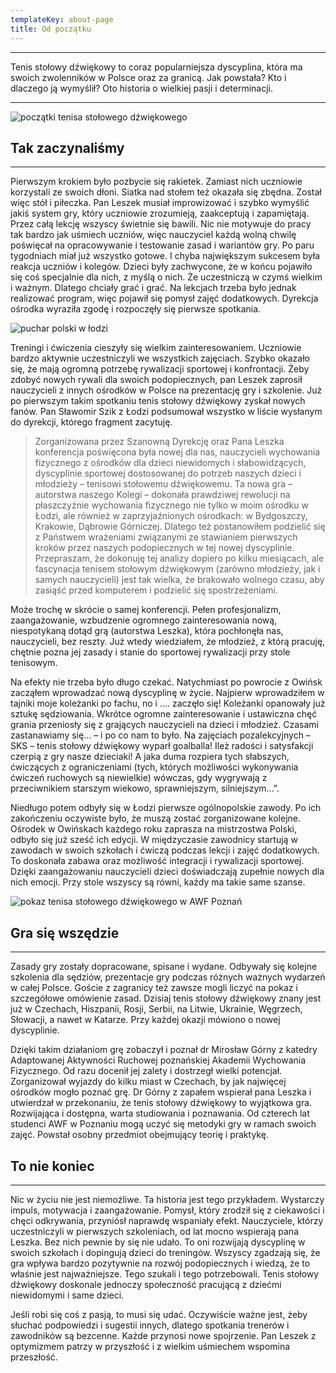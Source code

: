 ```yaml
---
templateKey: about-page
title: Od początku
---
```

<hr />

 Tenis stołowy dźwiękowy to coraz popularniejsza dyscyplina, która ma swoich zwolenników w Polsce oraz za granicą. Jak powstała? Kto i dlaczego ją wymyślił? Oto historia o wielkiej pasji i determinacji.

****

![początki tenisa stołowego dźwiękowego](/img/home-img.jpg "początki tenisa stołowego dźwiękowego")

## **Tak zaczynaliśmy**

<hr />

Pierwszym krokiem było pozbycie się rakietek. Zamiast nich uczniowie korzystali ze swoich dłoni. Siatka nad stołem też okazała się zbędna. Został więc stół i piłeczka. Pan Leszek musiał improwizować i szybko wymyślić jakiś system gry, który uczniowie zrozumieją, zaakceptują i zapamiętają. Przez całą lekcję wszyscy świetnie się bawili. Nic nie motywuje do pracy tak bardzo jak uśmiech uczniów, więc nauczyciel każdą wolną chwilę poświęcał na opracowywanie i testowanie zasad i wariantów gry. Po paru tygodniach miał już wszystko gotowe. I chyba największym sukcesem była reakcja uczniów i kolegów. Dzieci były zachwycone, że w końcu pojawiło się coś specjalnie dla nich, z myślą o nich. Że uczestniczą w czymś wielkim i ważnym. Dlatego chciały grać i grać. Na lekcjach trzeba było jednak realizować program, więc pojawił się pomysł zajęć dodatkowych. Dyrekcja ośrodka wyraziła zgodę i rozpoczęły się pierwsze spotkania.

![puchar polski w łodzi](/img/06.06.2013-r.-łódź.jpg "puchar polski w łodzi")

Treningi i ćwiczenia cieszyły się wielkim zainteresowaniem. Uczniowie bardzo aktywnie uczestniczyli we wszystkich zajęciach. Szybko okazało się, że mają ogromną potrzebę rywalizacji sportowej i konfrontacji. Żeby zdobyć nowych rywali dla swoich podopiecznych, pan Leszek zaprosił nauczycieli z innych ośrodków w Polsce na prezentację gry i szkolenie. Już po pierwszym takim spotkaniu tenis stołowy dźwiękowy zyskał nowych fanów. Pan Sławomir Szik z Łodzi podsumował wszystko w liście wysłanym do dyrekcji, którego fragment zacytuję.

> Zorganizowana przez Szanowną Dyrekcję oraz Pana Leszka konferencja poświęcona była nowej dla nas, nauczycieli wychowania fizycznego z ośrodków dla dzieci niewidomych i słabowidzących, dyscyplinie sportowej dostosowanej do potrzeb naszych dzieci i młodzieży – tenisowi stołowemu dźwiękowemu. Ta nowa gra – autorstwa naszego Kolegi – dokonała prawdziwej rewolucji na płaszczyźnie wychowania fizycznego nie tylko w moim ośrodku w Łodzi, ale również w zaprzyjaźnionych ośrodkach: w Bydgoszczy, Krakowie, Dąbrowie Górniczej. Dlatego też postanowiłem podzielić się z Państwem wrażeniami związanymi ze stawianiem pierwszych kroków przez naszych podopiecznych w tej nowej dyscyplinie. Przepraszam, że dokonuję tej analizy dopiero po kilku miesiącach, ale fascynacja tenisem stołowym dźwiękowym (zarówno młodzieży, jak i samych nauczycieli) jest tak wielka, że brakowało wolnego czasu, aby zasiąść przed komputerem i podzielić się spostrzeżeniami.

Może trochę w skrócie o samej konferencji. Pełen profesjonalizm, zaangażowanie, wzbudzenie ogromnego zainteresowania nową, niespotykaną dotąd grą (autorstwa Leszka), która pochłonęła nas, nauczycieli, bez reszty. Już wtedy wiedziałem, że młodzież, z którą pracuję, chętnie pozna jej zasady i stanie do sportowej rywalizacji przy stole tenisowym.

Na efekty nie trzeba było długo czekać. Natychmiast po powrocie z Owińsk zacząłem wprowadzać nową dyscyplinę w życie. Najpierw wprowadziłem w tajniki moje koleżanki po fachu, no i …. zaczęło się! Koleżanki opanowały już sztukę sędziowania. Wkrótce ogromne zainteresowanie i ustawiczna chęć grania przeniosły się z grających nauczycieli na dzieci i młodzież. Czasami zastanawiamy się... – i po co nam to było. Na zajęciach pozalekcyjnych – SKS – tenis stołowy dźwiękowy wyparł goalballa! Ileż radości i satysfakcji czerpią z gry nasze dzieciaki! A jaka duma rozpiera tych słabszych, ćwiczących z ograniczeniami (tych, których możliwości wykonywania ćwiczeń ruchowych są niewielkie) wówczas, gdy wygrywają z przeciwnikiem starszym wiekowo, sprawniejszym, silniejszym...”.

Niedługo potem odbyły się w Łodzi pierwsze ogólnopolskie zawody. Po ich zakończeniu oczywiste było, że muszą zostać zorganizowane kolejne. Ośrodek w Owińskach każdego roku zaprasza na mistrzostwa Polski, odbyło się już sześć ich edycji. W międzyczasie zawodnicy startują w zawodach w swoich szkołach i ćwiczą podczas lekcji i zajęć dodatkowych. To doskonała zabawa oraz możliwość integracji i rywalizacji sportowej. Dzięki zaangażowaniu nauczycieli dzieci doświadczają zupełnie nowych dla nich emocji. Przy stole wszyscy są równi, każdy ma takie same szanse.

![pokaz tenisa stołowego dźwiękowego w AWF Poznań](/img/18.11.2014-r.-awf.jpg "pokaz tenisa stołowego dźwiękowego w AWF Poznań")

## **Gra się wszędzie**

 <hr />

Zasady gry zostały dopracowane, spisane i wydane. Odbywały się kolejne szkolenia dla sędziów, prezentacje gry podczas różnych ważnych wydarzeń w całej Polsce. Goście z zagranicy też zawsze mogli liczyć na pokaz i szczegółowe omówienie zasad. Dzisiaj tenis stołowy dźwiękowy znany jest już w Czechach, Hiszpanii, Rosji, Serbii, na Litwie, Ukrainie, Węgrzech, Słowacji, a nawet w Katarze. Przy każdej okazji mówiono o nowej dyscyplinie.

Dzięki takim działaniom grę zobaczył i poznał dr Mirosław Górny z katedry Adaptowanej Aktywności Ruchowej poznańskiej Akademii Wychowania Fizycznego. Od razu docenił jej zalety i dostrzegł wielki potencjał. Zorganizował wyjazdy do kilku miast w Czechach, by jak najwięcej ośrodków mogło poznać grę. Dr Górny z zapałem wspierał pana Leszka i utwierdzał w przekonaniu, że tenis stołowy dźwiękowy to wyjątkowa gra. Rozwijająca i dostępna, warta studiowania i poznawania. Od czterech lat studenci AWF w Poznaniu mogą uczyć się metodyki gry w ramach swoich zajęć. Powstał osobny przedmiot obejmujący teorię i praktykę.

## **To nie koniec**

<hr />

Nic w życiu nie jest niemożliwe. Ta historia jest tego przykładem. Wystarczy impuls, motywacja i zaangażowanie. Pomysł, który zrodził się z ciekawości i chęci odkrywania, przyniósł naprawdę wspaniały efekt. Nauczyciele, którzy uczestniczyli w pierwszych szkoleniach, od lat mocno wspierają pana Leszka. Bez nich pewnie by się nie udało. To oni rozwijają dyscyplinę w swoich szkołach i dopingują dzieci do treningów. Wszyscy zgadzają się, że gra wpływa bardzo pozytywnie na rozwój podopiecznych i wiedzą, że to właśnie jest najważniejsze. Tego szukali i tego potrzebowali. Tenis stołowy dźwiękowy doskonale jednoczy społeczność pracującą z dziećmi niewidomymi i same dzieci.

Jeśli robi się coś z pasją, to musi się udać. Oczywiście ważne jest, żeby słuchać podpowiedzi i sugestii innych, dlatego spotkania trenerów i zawodników są bezcenne. Każde przynosi nowe spojrzenie. Pan Leszek z optymizmem patrzy w przyszłość i z wielkim uśmiechem wspomina przeszłość.
